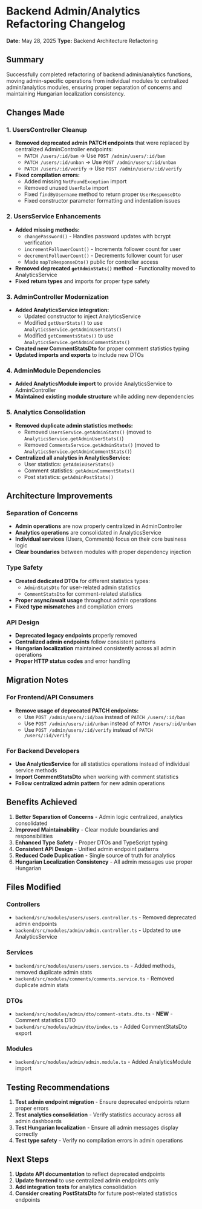 # Backend Admin/Analytics Refactoring Changelog

**Date:** May 28, 2025
**Type:** Backend Architecture Refactoring

## Summary

Successfully completed refactoring of backend admin/analytics functions, moving admin-specific operations from individual modules to centralized admin/analytics modules, ensuring proper separation of concerns and maintaining Hungarian localization consistency.

## Changes Made

### 1. UsersController Cleanup

- **Removed deprecated admin PATCH endpoints** that were replaced by centralized AdminController endpoints:
  - `PATCH /users/:id/ban` → Use `POST /admin/users/:id/ban`
  - `PATCH /users/:id/unban` → Use `POST /admin/users/:id/unban`
  - `PATCH /users/:id/verify` → Use `POST /admin/users/:id/verify`
- **Fixed compilation errors:**
  - Added missing `NotFoundException` import
  - Removed unused `UserRole` import
  - Fixed `findByUsername` method to return proper `UserResponseDto`
  - Fixed constructor parameter formatting and indentation issues

### 2. UsersService Enhancements

- **Added missing methods:**
  - `changePassword()` - Handles password updates with bcrypt verification
  - `incrementFollowerCount()` - Increments follower count for user
  - `decrementFollowerCount()` - Decrements follower count for user
  - Made `mapToResponseDto()` public for controller access
- **Removed deprecated `getAdminStats()` method** - Functionality moved to AnalyticsService
- **Fixed return types** and imports for proper type safety

### 3. AdminController Modernization

- **Added AnalyticsService integration:**
  - Updated constructor to inject AnalyticsService
  - Modified `getUserStats()` to use `AnalyticsService.getAdminUserStats()`
  - Modified `getCommentsStats()` to use `AnalyticsService.getAdminCommentStats()`
- **Created new CommentStatsDto** for proper comment statistics typing
- **Updated imports and exports** to include new DTOs

### 4. AdminModule Dependencies

- **Added AnalyticsModule import** to provide AnalyticsService to AdminController
- **Maintained existing module structure** while adding new dependencies

### 5. Analytics Consolidation

- **Removed duplicate admin statistics methods:**
  - Removed `UsersService.getAdminStats()` (moved to `AnalyticsService.getAdminUserStats()`)
  - Removed `CommentsService.getAdminStats()` (moved to `AnalyticsService.getAdminCommentStats()`)
- **Centralized all analytics in AnalyticsService:**
  - User statistics: `getAdminUserStats()`
  - Comment statistics: `getAdminCommentStats()`
  - Post statistics: `getAdminPostStats()`

## Architecture Improvements

### Separation of Concerns

- **Admin operations** are now properly centralized in AdminController
- **Analytics operations** are consolidated in AnalyticsService
- **Individual services** (Users, Comments) focus on their core business logic
- **Clear boundaries** between modules with proper dependency injection

### Type Safety

- **Created dedicated DTOs** for different statistics types:
  - `AdminStatsDto` for user-related admin statistics
  - `CommentStatsDto` for comment-related statistics
- **Proper async/await usage** throughout admin operations
- **Fixed type mismatches** and compilation errors

### API Design

- **Deprecated legacy endpoints** properly removed
- **Centralized admin endpoints** follow consistent patterns
- **Hungarian localization** maintained consistently across all admin operations
- **Proper HTTP status codes** and error handling

## Migration Notes

### For Frontend/API Consumers

- **Remove usage of deprecated PATCH endpoints:**
  - Use `POST /admin/users/:id/ban` instead of `PATCH /users/:id/ban`
  - Use `POST /admin/users/:id/unban` instead of `PATCH /users/:id/unban`
  - Use `POST /admin/users/:id/verify` instead of `PATCH /users/:id/verify`

### For Backend Developers

- **Use AnalyticsService** for all statistics operations instead of individual service methods
- **Import CommentStatsDto** when working with comment statistics
- **Follow centralized admin pattern** for new admin operations

## Benefits Achieved

1. **Better Separation of Concerns** - Admin logic centralized, analytics consolidated
2. **Improved Maintainability** - Clear module boundaries and responsibilities
3. **Enhanced Type Safety** - Proper DTOs and TypeScript typing
4. **Consistent API Design** - Unified admin endpoint patterns
5. **Reduced Code Duplication** - Single source of truth for analytics
6. **Hungarian Localization Consistency** - All admin messages use proper Hungarian

## Files Modified

### Controllers

- `backend/src/modules/users/users.controller.ts` - Removed deprecated admin endpoints
- `backend/src/modules/admin/admin.controller.ts` - Updated to use AnalyticsService

### Services

- `backend/src/modules/users/users.service.ts` - Added methods, removed duplicate admin stats
- `backend/src/modules/comments/comments.service.ts` - Removed duplicate admin stats

### DTOs

- `backend/src/modules/admin/dto/comment-stats.dto.ts` - **NEW** - Comment statistics DTO
- `backend/src/modules/admin/dto/index.ts` - Added CommentStatsDto export

### Modules

- `backend/src/modules/admin/admin.module.ts` - Added AnalyticsModule import

## Testing Recommendations

1. **Test admin endpoint migration** - Ensure deprecated endpoints return proper errors
2. **Test analytics consolidation** - Verify statistics accuracy across all admin dashboards
3. **Test Hungarian localization** - Ensure all admin messages display correctly
4. **Test type safety** - Verify no compilation errors in admin operations

## Next Steps

1. **Update API documentation** to reflect deprecated endpoints
2. **Update frontend** to use centralized admin endpoints only
3. **Add integration tests** for analytics consolidation
4. **Consider creating PostStatsDto** for future post-related statistics endpoints

